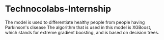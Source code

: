 # Technocolabs-Internship
The model is used to differentiate healthy people from people having Parkinson's disease
The algorithm that is used in this model is XGBoost, which stands for extreme gradient boosting, and is based on decision trees.
